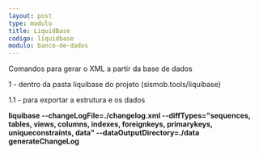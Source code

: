 ```yaml
---
layout: post
type: modulo
title: LiquidBase
codigo: liquidbase
modulo: banco-de-dados
---
```


Comandos para gerar o XML a partir da base de dados

1 - dentro da pasta liquibase do projeto (sismob.tools/liquibase)

1.1 - para exportar a estrutura e os dados

**liquibase --changeLogFile=./changelog.xml --diffTypes="sequences, tables, views, columns, indexes, foreignkeys, primarykeys, uniqueconstraints, data" --dataOutputDirectory=./data generateChangeLog**
